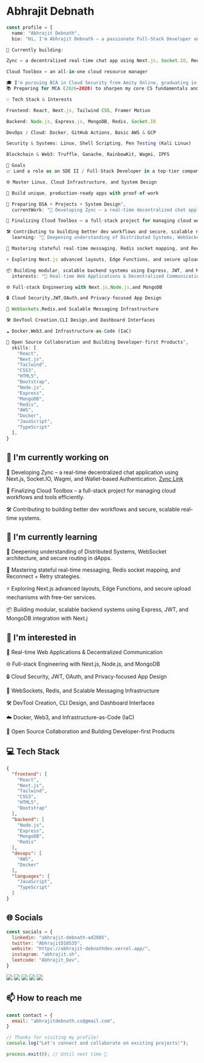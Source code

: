 # Abhrajit Debnath

```typescript
const profile = {
  name: "Abhrajit Debnath",
  bio: "Hi, I'm Abhrajit Debnath – a passionate Full-Stack Developer and aspiring Cloud Engineer from India 🇮🇳. I love building powerful and scalable web applications with clean architecture and great user experiences.

🔧 Currently building:

Zync – a decentralized real-time chat app using Next.js, Socket.IO, Redis, and wallet-based auth

Cloud Toolbox – an all-in-one cloud resource manager

🎓 I'm pursuing BCA in Cloud Security from Amity Online, graduating in 2026.
📚 Preparing for MCA (2026–2028) to sharpen my core CS fundamentals and aim for top MNCs.

💡 Tech Stack & Interests

Frontend: React, Next.js, Tailwind CSS, Framer Motion

Backend: Node.js, Express.js, MongoDB, Redis, Socket.IO

DevOps / Cloud: Docker, GitHub Actions, Basic AWS & GCP

Security & Systems: Linux, Shell Scripting, Pen Testing (Kali Linux)

Blockchain & Web3: Truffle, Ganache, RainbowKit, Wagmi, IPFS

🧠 Goals
📈 Land a role as an SDE II / Full-Stack Developer in a top-tier company

🌐 Master Linux, Cloud Infrastructure, and System Design

🧪 Build unique, production-ready apps with proof-of-work

💼 Preparing DSA + Projects + System Design",
  currentWork: "🚀 Developing Zync – a real-time decentralized chat application using Next.js, Socket.IO, Wagmi, and Wallet-based Authentication.

🧰 Finalizing Cloud Toolbox – a full-stack project for managing cloud workflows and tools efficiently.

🛠️ Contributing to building better dev workflows and secure, scalable real-time systems.",
  learning: "🧠 Deepening understanding of Distributed Systems, WebSocket architecture, and secure routing in dApps.

🦾 Mastering stateful real-time messaging, Redis socket mapping, and Reconnect + Retry strategies.

⚡ Exploring Next.js advanced layouts, Edge Functions, and secure upload mechanisms with free-tier services.

📦 Building modular, scalable backend systems using Express, JWT, and MongoDB integration with Next.j",
  interests: "💬 Real-time Web Applications & Decentralized Communication

🌐 Full-stack Engineering with Next.js,Node.js,and MongoDB

🔒 Cloud Security,JWT,OAuth,and Privacy-focused App Design

📡 WebSockets,Redis,and Scalable Messaging Infrastructure

🛠️ DevTool Creation,CLI Design,and Dashboard Interfaces

☁️ Docker,Web3,and Infrastructure-as-Code (IaC)

🎯 Open Source Collaboration and Building Developer-first Products",
  skills: [
    "React",
    "Next.js",
    "Tailwind",
    "CSS3",
    "HTML5",
    "Bootstrap",
    "Node.js",
    "Express",
    "MongoDB",
    "Redis",
    "AWS",
    "Docker",
    "JavaScript",
    "TypeScript"
  ],
}
```

## 🔭 I'm currently working on

🚀 Developing Zync – a real-time decentralized chat application using Next.js, Socket.IO, Wagmi, and Wallet-based Authentication. [Zync Link](https://zync-decentralized-chatting-app.vercel.app/)

🧰 Finalizing Cloud Toolbox – a full-stack project for managing cloud workflows and tools efficiently.

🛠️ Contributing to building better dev workflows and secure, scalable real-time systems.

## 🌱 I'm currently learning

🧠 Deepening understanding of Distributed Systems, WebSocket architecture, and secure routing in dApps.

🦾 Mastering stateful real-time messaging, Redis socket mapping, and Reconnect + Retry strategies.

⚡ Exploring Next.js advanced layouts, Edge Functions, and secure upload mechanisms with free-tier services.

📦 Building modular, scalable backend systems using Express, JWT, and MongoDB integration with Next.j

## 👀 I'm interested in

💬 Real-time Web Applications & Decentralized Communication

🌐 Full-stack Engineering with Next.js, Node.js, and MongoDB

🔒 Cloud Security, JWT, OAuth, and Privacy-focused App Design

📡 WebSockets, Redis, and Scalable Messaging Infrastructure

🛠️ DevTool Creation, CLI Design, and Dashboard Interfaces

☁️ Docker, Web3, and Infrastructure-as-Code (IaC)

🎯 Open Source Collaboration and Building Developer-first Products

## 💻 Tech Stack

```json
{
  "frontend": [
    "React",
    "Next.js",
    "Tailwind",
    "CSS3",
    "HTML5",
    "Bootstrap"
  ],
  "backend": [
    "Node.js",
    "Express",
    "MongoDB",
    "Redis"
  ],
  "devops": [
    "AWS",
    "Docker"
  ],
  "languages": [
    "JavaScript",
    "TypeScript"
  ]
}
```

## 🌐 Socials

```javascript
const socials = {
  linkedin: "abhrajit-debnath-ad2005",
  twitter: "AbhrajitD18535",
  website: "https://abhrajit-debnathdev.vercel.app/",
  instagram: "abhrajit.sh",
  leetcode: "Abhrajit_Dev",
}
```

<div>
<a href="https://abhrajit-debnathdev.vercel.app/"><img src="https://img.shields.io/badge/website-%23000000.svg?style=for-the-badge&logo=website&logoColor=white" /></a> <a href="https://x.com/AbhrajitD18535"><img src="https://img.shields.io/badge/twitter-%23000000.svg?style=for-the-badge&logo=twitter&logoColor=white" /></a> <a href="https://www.linkedin.com/in/abhrajit-debnath-ad2005"><img src="https://img.shields.io/badge/linkedin-%23000000.svg?style=for-the-badge&logo=linkedin&logoColor=white" /></a> <a href="https://www.instagram.com/abhrajit.sh"><img src="https://img.shields.io/badge/instagram-%23000000.svg?style=for-the-badge&logo=instagram&logoColor=white" /></a> <a href="https://leetcode.com/u/Abhrajit_Dev"><img src="https://img.shields.io/badge/leetcode-%23000000.svg?style=for-the-badge&logo=leetcode&logoColor=white" /></a> 
</div>

## 📫 How to reach me

```javascript
const contact = {
  email: "abhrajitdebnath.cs@gmail.com",
}
```

```typescript
// Thanks for visiting my profile!
console.log("Let's connect and collaborate on exciting projects!");

process.exit(0); // Until next time 👋
```

